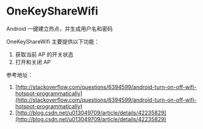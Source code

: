 # OneKeyShareWifi
Android 一键建立热点，并生成用户名和密码

OneKeyShareWifi 主要提供以下功能：

1. 获取当前 AP 的开关状态
2. 打开和关闭 AP

参考地址：

1. [http://stackoverflow.com/questions/6394599/android-turn-on-off-wifi-hotspot-programmatically](http://stackoverflow.com/questions/6394599/android-turn-on-off-wifi-hotspot-programmatically)
2. [http://blog.csdn.net/u013049709/article/details/42235829](http://blog.csdn.net/u013049709/article/details/42235829)
